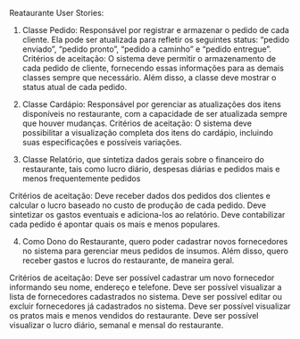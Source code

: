 Reataurante
User Stories:

1. Classe Pedido: Responsável por registrar e armazenar o pedido de cada cliente. Ela pode ser atualizada para refletir os seguintes status: “pedido enviado”, “pedido pronto”, “pedido a caminho” e “pedido entregue”.
Critérios de aceitação: O sistema deve permitir o armazenamento de cada pedido de cliente, fornecendo essas informações para as demais classes sempre que necessário. Além disso, a classe deve mostrar o status atual de cada pedido.

2. Classe Cardápio: Responsável por gerenciar as atualizações dos itens disponíveis no restaurante, com a capacidade de ser atualizada sempre que houver mudanças.
Critérios de aceitação: O sistema deve possibilitar a visualização completa dos itens do cardápio, incluindo suas especificações e possíveis variações.

3. Classe Relatório, que sintetiza dados gerais sobre o financeiro do restaurante, tais 
como lucro diário, despesas diárias e pedidos mais e menos frequentemente pedidos

Critérios de aceitação: 
Deve receber dados dos pedidos dos clientes e calcular o lucro baseado no custo de produção 
de cada pedido. 
Deve sintetizar os gastos eventuais e adiciona-los ao relatório.
Deve contabilizar cada pedido é apontar quais os mais e menos populares. 

4. Como Dono do Restaurante, quero poder cadastrar novos fornecedores no sistema 
para gerenciar meus pedidos de insumos. Além disso, quero receber gastos e lucros do
restaurante, de maneira geral.

Critérios de aceitação:
Deve ser possível cadastrar um novo fornecedor informando seu nome, endereço e telefone.
Deve ser possível visualizar a lista de fornecedores cadastrados no sistema.
Deve ser possível editar ou excluir fornecedores já cadastrados no sistema.
Deve ser possível visualizar os pratos mais e menos vendidos do restaurante.
Deve ser possível visualizar o lucro diário, semanal e mensal do restaurante. 

